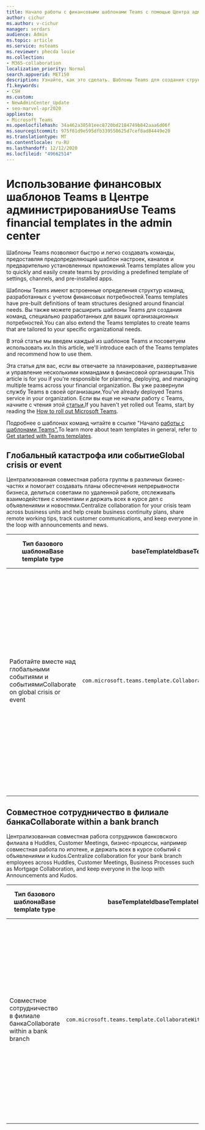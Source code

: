 ```yaml
---
title: Начало работы с финансовыми шаблонами Teams с помощью Центра администрирования
author: cichur
ms.author: v-cichur
manager: serdars
audience: Admin
ms.topic: article
ms.service: msteams
ms.reviewer: phecda louie
ms.collection:
- M365-collaboration
localization_priority: Normal
search.appverid: MET150
description: Узнайте, как это сделать. Шаблоны Teams для создания структур команд, разработанных для финансовых потребностей, предоставляя предопределять параметры, каналы и предварительно установленные приложения с помощью Центра администрирования.
f1.keywords:
- CSH
ms.custom:
- NewAdminCenter_Update
- seo-marvel-apr2020
appliesto:
- Microsoft Teams
ms.openlocfilehash: 34a462a38581eec8720bd2184749b842aaa6d06f
ms.sourcegitcommit: 975f81d9e595dfb339550625d7cef8ad84449e20
ms.translationtype: MT
ms.contentlocale: ru-RU
ms.lasthandoff: 12/12/2020
ms.locfileid: "49662514"
---
```

# <a name="use-teams-financial-templates-in-the-admin-center"></a><span data-ttu-id="2e14d-104">Использование финансовых шаблонов Teams в Центре администрирования</span><span class="sxs-lookup"><span data-stu-id="2e14d-104">Use Teams financial templates in the admin center</span></span>

<span data-ttu-id="2e14d-105">Шаблоны Teams позволяют быстро и легко создавать команды, предоставляя предопределяющий шаблон настроек, каналов и предварительно установленных приложений.</span><span class="sxs-lookup"><span data-stu-id="2e14d-105">Teams templates allow you to quickly and easily create teams by providing a predefined template of settings, channels, and pre-installed apps.</span></span>

<span data-ttu-id="2e14d-106">Шаблоны Teams имеют встроенные определения структур команд, разработанных с учетом финансовых потребностей.</span><span class="sxs-lookup"><span data-stu-id="2e14d-106">Teams templates have pre-built definitions of team structures designed around financial needs.</span></span> <span data-ttu-id="2e14d-107">Вы также можете расширить шаблоны Teams для создания команд, специально разработанных для ваших организационных потребностей.</span><span class="sxs-lookup"><span data-stu-id="2e14d-107">You can also extend the Teams templates to create teams that are tailored to your specific organizational needs.</span></span>

<span data-ttu-id="2e14d-108">В этой статье мы введем каждый из шаблонов Teams и посоветуем использовать их.</span><span class="sxs-lookup"><span data-stu-id="2e14d-108">In this article, we'll introduce each of the Teams templates and recommend how to use them.</span></span>

<span data-ttu-id="2e14d-109">Эта статья для вас, если вы отвечаете за планирование, развертывание и управление несколькими командами в финансовой организации.</span><span class="sxs-lookup"><span data-stu-id="2e14d-109">This article is for you if you're responsible for planning, deploying, and managing multiple teams across your financial organization.</span></span> <span data-ttu-id="2e14d-110">Вы уже развернули службу Teams в своей организации.</span><span class="sxs-lookup"><span data-stu-id="2e14d-110">You've already deployed Teams service in your organization.</span></span> <span data-ttu-id="2e14d-111">Если вы еще не начали работу с Teams, начните с чтения этой [статьи.](How-to-roll-out-teams.md)</span><span class="sxs-lookup"><span data-stu-id="2e14d-111">If you haven't yet rolled out Teams, start by reading the [How to roll out Microsoft Teams](How-to-roll-out-teams.md).</span></span>

<span data-ttu-id="2e14d-112">Подробнее о шаблонах команд читайте в ссылке "Начало [работы с шаблонами Teams".](get-started-with-teams-templates-in-the-admin-console.md)</span><span class="sxs-lookup"><span data-stu-id="2e14d-112">To learn more about team templates in general, refer to [Get started with Teams templates](get-started-with-teams-templates-in-the-admin-console.md).</span></span>

## <a name="global-crisis-or-event"></a><span data-ttu-id="2e14d-113">Глобальный катастрофа или событие</span><span class="sxs-lookup"><span data-stu-id="2e14d-113">Global crisis or event</span></span>

<span data-ttu-id="2e14d-114">Централизованная совместная работа группы в различных бизнес-частях и помогает создавать планы обеспечения непрерывности бизнеса, делиться советами по удаленной работе, отслеживать взаимодействие с клиентами и держать всех в курсе дел с объявлениями и новостями.</span><span class="sxs-lookup"><span data-stu-id="2e14d-114">Centralize collaboration for your crisis team across business units and help create business continuity plans, share remote working tips, track customer communications, and keep everyone in the loop with announcements and news.</span></span>

| <span data-ttu-id="2e14d-115">Тип базового шаблона</span><span class="sxs-lookup"><span data-stu-id="2e14d-115">Base template type</span></span>|<span data-ttu-id="2e14d-116">baseTemplateId</span><span class="sxs-lookup"><span data-stu-id="2e14d-116">baseTemplateId</span></span> | <span data-ttu-id="2e14d-117">Свойства, которые доступны с этим базовым шаблоном</span><span class="sxs-lookup"><span data-stu-id="2e14d-117">Properties that come with this base template</span></span> |
| ------------------|-- |----------------------------------------------------- |
| <span data-ttu-id="2e14d-118">Работайте вместе над глобальными событиями и событиями</span><span class="sxs-lookup"><span data-stu-id="2e14d-118">Collaborate on global crisis or event</span></span>|`com.microsoft.teams.template.CollaborateOnAGlobalCrisisOrEvent` |<span data-ttu-id="2e14d-119">Каналы:</span><span class="sxs-lookup"><span data-stu-id="2e14d-119">Channels:</span></span> <ul><li><span data-ttu-id="2e14d-120">Общий</span><span class="sxs-lookup"><span data-stu-id="2e14d-120">General</span></span><li><span data-ttu-id="2e14d-121">Объявления</span><span class="sxs-lookup"><span data-stu-id="2e14d-121">Announcements</span></span></li><li><span data-ttu-id="2e14d-122">"Мир"</span><span class="sxs-lookup"><span data-stu-id="2e14d-122">World news</span></span></li><li><span data-ttu-id="2e14d-123">Непрерывность работы</span><span class="sxs-lookup"><span data-stu-id="2e14d-123">Business continuity</span></span></li><li><span data-ttu-id="2e14d-124">Удаленная работа</span><span class="sxs-lookup"><span data-stu-id="2e14d-124">Remote working</span></span></li><li><span data-ttu-id="2e14d-125">Внутренние запятые</span><span class="sxs-lookup"><span data-stu-id="2e14d-125">Internal comms</span></span></li><li><span data-ttu-id="2e14d-126">Внешние запятые</span><span class="sxs-lookup"><span data-stu-id="2e14d-126">External comms</span></span></li><li><span data-ttu-id="2e14d-127">Запрос на утверждение</span><span class="sxs-lookup"><span data-stu-id="2e14d-127">Approvals request</span></span></li><li><span data-ttu-id="2e14d-128">Жалобы клиентов</span><span class="sxs-lookup"><span data-stu-id="2e14d-128">Customer complaints</span></span></li><li><span data-ttu-id="2e14d-129">Кудос</span><span class="sxs-lookup"><span data-stu-id="2e14d-129">Kudos</span></span></li><li><span data-ttu-id="2e14d-130">Обновление для руководства</span><span class="sxs-lookup"><span data-stu-id="2e14d-130">Executive update</span></span></li></ul><span data-ttu-id="2e14d-131">Приложения:</span><span class="sxs-lookup"><span data-stu-id="2e14d-131">Apps:</span></span> <ul><li><span data-ttu-id="2e14d-132">Praise</span><span class="sxs-lookup"><span data-stu-id="2e14d-132">Praise</span></span></li><li><span data-ttu-id="2e14d-133">Вики-сайт</span><span class="sxs-lookup"><span data-stu-id="2e14d-133">Wiki</span></span></li><li><span data-ttu-id="2e14d-134">Веб-сайт</span><span class="sxs-lookup"><span data-stu-id="2e14d-134">Website</span></span></li><li><span data-ttu-id="2e14d-135">Планировщик</span><span class="sxs-lookup"><span data-stu-id="2e14d-135">Planner</span></span></li></ul>|
||||

## <a name="collaborate-within-a-bank-branch"></a><span data-ttu-id="2e14d-136">Совместное сотрудничество в филиале банка</span><span class="sxs-lookup"><span data-stu-id="2e14d-136">Collaborate within a bank branch</span></span>

<span data-ttu-id="2e14d-137">Централизованная совместная работа сотрудников банковского филиала в Huddles, Customer Meetings, бизнес-процессы, например совместная работа по ипотеке, и держать всех в курсе событий с объявлениями и kudos.</span><span class="sxs-lookup"><span data-stu-id="2e14d-137">Centralize collaboration for your bank branch employees across Huddles, Customer Meetings, Business Processes such as Mortgage Collaboration, and keep everyone in the loop with Announcements and Kudos.</span></span>

| <span data-ttu-id="2e14d-138">Тип базового шаблона</span><span class="sxs-lookup"><span data-stu-id="2e14d-138">Base template type</span></span> |<span data-ttu-id="2e14d-139">baseTemplateId</span><span class="sxs-lookup"><span data-stu-id="2e14d-139">baseTemplateId</span></span>| <span data-ttu-id="2e14d-140">Свойства, которые доступны с этим базовым шаблоном</span><span class="sxs-lookup"><span data-stu-id="2e14d-140">Properties that come with this base template</span></span> |
| ------------------ |--|----------------------------------------------------- |
|<span data-ttu-id="2e14d-141">Совместное сотрудничество в филиале банка</span><span class="sxs-lookup"><span data-stu-id="2e14d-141">Collaborate within a bank branch</span></span>|`com.microsoft.teams.template.CollaborateWithinABankBranch` |<span data-ttu-id="2e14d-142">Каналы:</span><span class="sxs-lookup"><span data-stu-id="2e14d-142">Channels:</span></span> <ul><li><span data-ttu-id="2e14d-143">Общий</span><span class="sxs-lookup"><span data-stu-id="2e14d-143">General</span></span><li><span data-ttu-id="2e14d-144">Объявления</span><span class="sxs-lookup"><span data-stu-id="2e14d-144">Announcements</span></span></li><li><span data-ttu-id="2e14d-145">Huddles</span><span class="sxs-lookup"><span data-stu-id="2e14d-145">Huddles</span></span></li><li><span data-ttu-id="2e14d-146">Собрания клиентов</span><span class="sxs-lookup"><span data-stu-id="2e14d-146">Customer meetings</span></span></li><li><span data-ttu-id="2e14d-147">Запрос на утверждение</span><span class="sxs-lookup"><span data-stu-id="2e14d-147">Approvals Request</span></span></li><li><span data-ttu-id="2e14d-148">Заме жел</span><span class="sxs-lookup"><span data-stu-id="2e14d-148">Coaching</span></span></li><li><span data-ttu-id="2e14d-149">Разработка навыков</span><span class="sxs-lookup"><span data-stu-id="2e14d-149">Skills development</span></span></li><li><span data-ttu-id="2e14d-150">Обработка ссуды</span><span class="sxs-lookup"><span data-stu-id="2e14d-150">Loan processing</span></span></li><li><span data-ttu-id="2e14d-151">Жалобы клиентов</span><span class="sxs-lookup"><span data-stu-id="2e14d-151">Customer complaints</span></span></li><li><span data-ttu-id="2e14d-152">Кудос</span><span class="sxs-lookup"><span data-stu-id="2e14d-152">Kudos</span></span></li><li><span data-ttu-id="2e14d-153">Забавные материалы</span><span class="sxs-lookup"><span data-stu-id="2e14d-153">Fun stuff</span></span></li><li><span data-ttu-id="2e14d-154">Соответствие требованиям</span><span class="sxs-lookup"><span data-stu-id="2e14d-154">Compliance</span></span></li></ul><span data-ttu-id="2e14d-155">Приложения:</span><span class="sxs-lookup"><span data-stu-id="2e14d-155">Apps:</span></span><ul><li><span data-ttu-id="2e14d-156">Praise</span><span class="sxs-lookup"><span data-stu-id="2e14d-156">Praise</span></span></li></ul>|
||||

